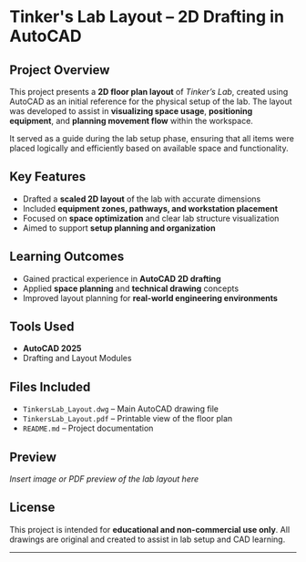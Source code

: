 # Tinker's Lab Layout – 2D Drafting in AutoCAD

## Project Overview
This project presents a **2D floor plan layout** of *Tinker’s Lab*, created using AutoCAD as an initial reference for the physical setup of the lab. The layout was developed to assist in **visualizing space usage**, **positioning equipment**, and **planning movement flow** within the workspace.

It served as a guide during the lab setup phase, ensuring that all items were placed logically and efficiently based on available space and functionality.

## Key Features
- Drafted a **scaled 2D layout** of the lab with accurate dimensions  
- Included **equipment zones, pathways, and workstation placement**  
- Focused on **space optimization** and clear lab structure visualization  
- Aimed to support **setup planning and organization**  

## Learning Outcomes
- Gained practical experience in **AutoCAD 2D drafting**  
- Applied **space planning** and **technical drawing** concepts  
- Improved layout planning for **real-world engineering environments**

## Tools Used
- **AutoCAD 2025**  
- Drafting and Layout Modules  

## Files Included
- `TinkersLab_Layout.dwg` – Main AutoCAD drawing file  
- `TinkersLab_Layout.pdf` – Printable view of the floor plan  
- `README.md` – Project documentation  

## Preview
*Insert image or PDF preview of the lab layout here*

## License
This project is intended for **educational and non-commercial use only**. All drawings are original and created to assist in lab setup and CAD learning.

---
